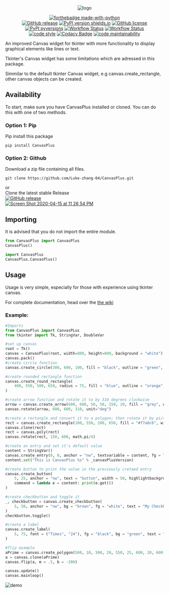 <div align="center"><img alt="logo" src="https://user-images.githubusercontent.com/55749227/81359054-1769c500-90a6-11ea-8d52-541de3f3662d.png" /></div>

<p align="center">
    <a href="https://www.python.org/"><img alt="forthebadge made-with-python" src="http://ForTheBadge.com/images/badges/made-with-python.svg"/></a><br/>
    <a href="https://GitHub.com/Luke-zhang-04/CanvasPlus/releases"><img alt="GitHub release" src="https://img.shields.io/github/release/Luke-zhang-04/CanvasPlus?logo=GitHub"/></a>
    <a href="https://pypi.python.org/pypi/canvasplus"><img alt="PyPI version shields.io" src="https://img.shields.io/pypi/v/canvasplus.svg?logo=pypi&logoColor=white"/></a>
    <a href="https://github.com/Luke-zhang-04/CanvasPlus/blob/master/LICENSE"><img alt="GitHub license" src="https://img.shields.io/github/license/Luke-zhang-04/CanvasPlus"/></a>
    <a href="https://pypi.python.org/pypi/CanvasPlus/"><img alt="PyPI pyversions" src="https://img.shields.io/pypi/pyversions/CanvasPlus.svg?logo=pypi&logoColor=white"/></a>
    <a href="https://github.com/Luke-zhang-04/CanvasPlus/actions?query=workflow%3APython-package"><img alt="Workflow Status" src="https://github.com/luke-zhang-04/CanvasPLus/workflows/Python-package/badge.svg"/></a>
    <a href="https://github.com/Luke-zhang-04/CanvasPlus/actions?query=workflow%3APython-package"><img alt="Workflow Status" src="https://img.shields.io/github/workflow/status/luke-zhang-04/CanvasPlus/Python-package?logo=python&logoColor=blue"/></a><br/>
    <a href="https://github.com/psf/black"><img alt="code style" src="https://img.shields.io/badge/code%20style-black-000000.svg?logo=python&logoColor=black"/></a>
    <a href="https://app.codacy.com/manual/luke.zhang2004/CanvasPlus?utm_source=github.com&utm_medium=referral&utm_content=Luke-zhang-04/CanvasPlus&utm_campaign=Badge_Grade_Dashboard"><img alt="Codacy Badge" src="https://api.codacy.com/project/badge/Grade/37320c28d7e348a3b378756a6da80e62"/></a>
    <a href="https://codeclimate.com/github/Luke-zhang-04/CanvasPlus"><img alt="code maintainability" src="https://img.shields.io/codeclimate/maintainability-percentage/Luke-zhang-04/CanvasPlus?logo=code-climate"/></a>
</p>

An improved Canvas widget for tkinter with more functionality to display graphical elements like lines or text. 

Tkinter's Canvas widget has some limitations which are adressed in this package.

Simmilar to the default tkinter Canvas widget, e.g canvas.create_rectangle, other canvas objects can be created.

## Availability ##
To start, make sure you have CanvasPlus installed or cloned. You can do this with one of two methods.
### Option 1: Pip ###
Pip install this package
```
pip install CanvasPlus
```
### Option 2: Github ###
Download a zip file containing all files.
```
git clone https://github.com/Luke-zhang-04/CanvasPlus.git
```
or<br/>
Clone the latest stable Release<br/>
[![GitHub release](https://img.shields.io/github/release/Luke-zhang-04/CanvasPlus)](https://GitHub.com/Luke-zhang-04/CanvasPlus/releases/)<br/>
[![Screen Shot 2020-04-15 at 11 26 54 PM](https://user-images.githubusercontent.com/55749227/79411325-991b7680-7f70-11ea-9415-84e978fb76ca.png)](https://github.com/Luke-zhang-04/CanvasPlus/releases)
## Importing ##
It is advised that you do not import the entire module.
```python
from CanvasPlus import CanvasPlus
CanvasPlus()
```
```python
import CanvasPlus
CanvasPlus.CanvasPlus()
```

## Usage ##
Usage is very simple, especially for those with experience using tkinter canvas.

For complete documentation, head over the [the wiki](https://github.com/Luke-zhang-04/CanvasPlus/wiki)

### Example: ###
```python
#Imports
from CanvasPlus import CanvasPLus
from tkinter import Tk, StringVar, DoubleVar

#set up canvas
root = Tk()
canvas = CanvasPlus(root, width=800, height=800, background = "white")
canvas.pack()
#create circle function
canvas.create_circle(300, 600, 100, fill = "black", outline = "green", width = 3)

#create rounded rectangle function
canvas.create_round_rectangle(
    400, 550, 500, 650, radius = 75, fill = "blue", outline = "orange", width = 5
)   

#create arrow function and rotate it to by 310 degrees clockwise
arrow = canvas.create_arrow(600, 600, 50, 50, 150, 20, fill = "grey", outline = "black")
canvas.rotate(arrow, 600, 600, 310, unit="deg")

#create a rectangle and convert it to a polygon; then rotate it by pi/4 radians (45 degrees)
rect = canvas.create_rectangle(100, 550, 200, 650, fill = "#f7a8c6", width = 0)
canvas.clone(rect)
rect = canvas.poly(rect)
canvas.rotate(rect, 150, 600, math.pi/4)

#create an entry and set it's default value
content = StringVar()
canvas.create_entry(0, 0, anchor = "nw", textvariable = content, fg = "blue", bg = "gold")
content.set("This is CanvasPlus %s" % _canvasPlusVersion)

#create button to print the value in the previously cretaed entry
canvas.create_button(
    5, 25, anchor = "nw", text = "button", width = 50, highlightbackground = "red",
    command = lambda e = content: print(e.get())
)

#create checkbutton and toggle it
_, checkbutton = canvas.create_checkbutton(
    5, 50, anchor = "nw", bg = "brown", fg = "white", text = "My Checkbutton"
)
checkbutton.toggle()

#create a label
canvas.create_label(
    5, 75, font = ("Times", "24"), fg = "black", bg = "green", text = "By Luke-zhang-04", anchor = "nw"
)

#flip example
aPrime = canvas.create_polygon(500, 10, 500, 20, 550, 25, 600, 20, 600, 10, fill = "yellow", outline = "black")
a = canvas.clone(aPrime)
canvas.flip(a, m = .5, b = -200)

canvas.update()
canvas.mainloop()
```

![demo](https://user-images.githubusercontent.com/55749227/81359089-2a7c9500-90a6-11ea-9910-710de0d39e27.png)